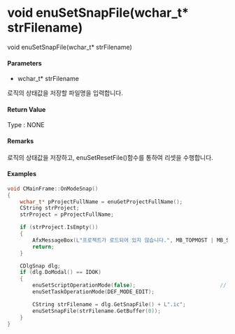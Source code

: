# void enuSetSnapFile\(wchar\_t\* strFilename\)

void enuSetSnapFile\(wchar\_t\* strFilename\)

#### Parameters

* wchar\_t\* strFilename

로직의 상태값을 저장할 파일명을 입력합니다.

#### Return Value

Type : NONE

#### Remarks

로직의 상태값을 저장하고, enuSetResetFile\(\)함수를 통하여 리셋을 수행합니다.

#### Examples

```cpp
void CMainFrame::OnModeSnap()
{
	wchar_t* pProjectFullName = enuGetProjectFullName();
	CString strProject;
	strProject = pProjectFullName;

	if (strProject.IsEmpty())
	{
		AfxMessageBox(L"프로젝트가 로드되어 있지 않습니다.", MB_TOPMOST | MB_SETFOREGROUND);
		return;
	}

	CDlgSnap dlg;
	if (dlg.DoModal() == IDOK)
	{
		enuSetScriptOperationMode(false);							// [ver.42] Add
		enuSetTaskOperationMode(DEF_MODE_EDIT);

		CString strFilename = dlg.GetSnapFile() + L".ic";
		enuSetSnapFile(strFilename.GetBuffer(0));
	}
}
```



